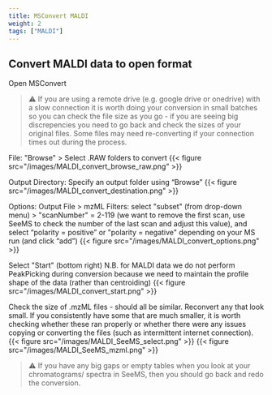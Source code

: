 ```yaml
---
title: MSConvert MALDI
weight: 2
tags: ["MALDI"]
---
```


## Convert MALDI data to open format

Open MSConvert

> :warning: If you are using a remote drive (e.g. google drive or onedrive) with a slow connection it is worth doing your conversion in small batches so you can check the file size as you go - if you are seeing big discrepencies you need to go back and check the sizes of your original files. Some files may need re-converting if your connection times out during the process.

File: "Browse" > Select .RAW folders to convert
{{< figure src="/images/MALDI_convert_browse_raw.png" >}}

Output Directory: Specify an output folder using “Browse”
{{< figure src="/images/MALDI_convert_destination.png" >}}

Options: Output File > mzML
Filters: select "subset" (from drop-down menu) > "scanNumber" = 2-119 (we want to remove the first scan, use SeeMS to check the number of the last scan and adjust this value), and select “polarity = positive” or "polarity = negative" depending on your MS run (and click “add”)
{{< figure src="/images/MALDI_convert_options.png" >}}

Select "Start" (bottom right)
N.B. for MALDI data we do not perform PeakPicking during conversion because we need to maintain the profile shape of the data (rather than centroiding)
{{< figure src="/images/MALDI_convert_start.png" >}}

Check the size of .mzML files - should all be similar. Reconvert any that look small. If you consistently have some that are much smaller, it is worth checking whether these ran properly or whether there were any issues copying or converting the files (such as intermittent internet connection).
{{< figure src="/images/MALDI_SeeMS_select.png" >}}
{{< figure src="/images/MALDI_SeeMS_mzml.png" >}}

> :warning: If you have any big gaps or empty tables when you look at your chromatograms/ spectra in SeeMS, then you should go back and redo the conversion.
